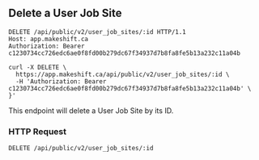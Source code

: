 ## Delete a User Job Site

```http
DELETE /api/public/v2/user_job_sites/:id HTTP/1.1
Host: app.makeshift.ca
Authorization: Bearer c1230734cc726edc6ae0f8fd00b279dc67f34937d7b8fa8fe5b13a232c11a04b
```

```shell
curl -X DELETE \
  https://app.makeshift.ca/api/public/v2/user_job_sites/:id \
  -H 'Authorization: Bearer c1230734cc726edc6ae0f8fd00b279dc67f34937d7b8fa8fe5b13a232c11a04b' \
}'
```

This endpoint will delete a User Job Site by its ID.

### HTTP Request

`DELETE /api/public/v2/user_job_sites/:id`
